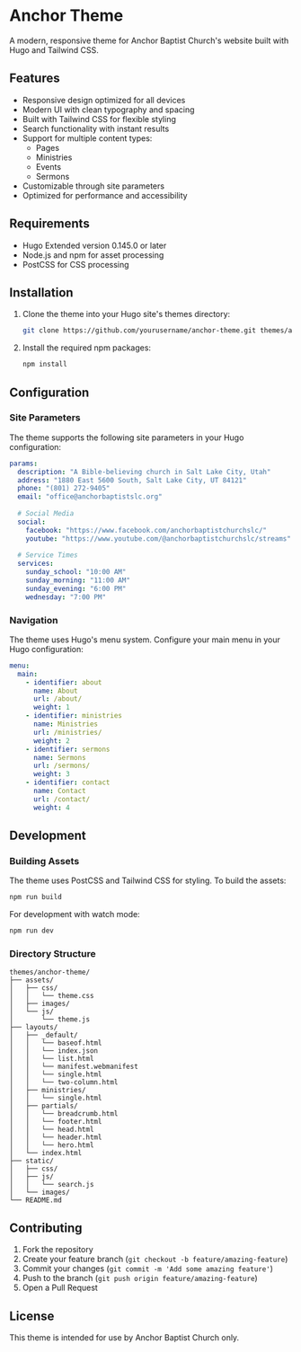 # Anchor Theme

A modern, responsive theme for Anchor Baptist Church's website built with Hugo and Tailwind CSS.

## Features

- Responsive design optimized for all devices
- Modern UI with clean typography and spacing
- Built with Tailwind CSS for flexible styling
- Search functionality with instant results
- Support for multiple content types:
  - Pages
  - Ministries
  - Events
  - Sermons
- Customizable through site parameters
- Optimized for performance and accessibility

## Requirements

- Hugo Extended version 0.145.0 or later
- Node.js and npm for asset processing
- PostCSS for CSS processing

## Installation

1. Clone the theme into your Hugo site's themes directory:
   ```bash
   git clone https://github.com/yourusername/anchor-theme.git themes/anchor-theme
   ```

2. Install the required npm packages:
   ```bash
   npm install
   ```

## Configuration

### Site Parameters

The theme supports the following site parameters in your Hugo configuration:

```yaml
params:
  description: "A Bible-believing church in Salt Lake City, Utah"
  address: "1880 East 5600 South, Salt Lake City, UT 84121"
  phone: "(801) 272-9405"
  email: "office@anchorbaptistslc.org"
  
  # Social Media
  social:
    facebook: "https://www.facebook.com/anchorbaptistchurchslc/"
    youtube: "https://www.youtube.com/@anchorbaptistchurchslc/streams"
  
  # Service Times
  services:
    sunday_school: "10:00 AM"
    sunday_morning: "11:00 AM"
    sunday_evening: "6:00 PM"
    wednesday: "7:00 PM"
```

### Navigation

The theme uses Hugo's menu system. Configure your main menu in your Hugo configuration:

```yaml
menu:
  main:
    - identifier: about
      name: About
      url: /about/
      weight: 1
    - identifier: ministries
      name: Ministries
      url: /ministries/
      weight: 2
    - identifier: sermons
      name: Sermons
      url: /sermons/
      weight: 3
    - identifier: contact
      name: Contact
      url: /contact/
      weight: 4
```

## Development

### Building Assets

The theme uses PostCSS and Tailwind CSS for styling. To build the assets:

```bash
npm run build
```

For development with watch mode:

```bash
npm run dev
```

### Directory Structure

```
themes/anchor-theme/
├── assets/
│   ├── css/
│   │   └── theme.css
│   ├── images/
│   └── js/
│       └── theme.js
├── layouts/
│   ├── _default/
│   │   └── baseof.html
│   │   └── index.json
│   │   └── list.html
│   │   └── manifest.webmanifest
│   │   └── single.html
│   │   └── two-column.html
│   ├── ministries/
│   │   └── single.html
│   ├── partials/
│   │   └── breadcrumb.html
│   │   └── footer.html
│   │   └── head.html
│   │   └── header.html
│   │   └── hero.html
│   └── index.html
├── static/
│   ├── css/
│   ├── js/
│   │   └── search.js
│   └── images/
└── README.md
```

## Contributing

1. Fork the repository
2. Create your feature branch (`git checkout -b feature/amazing-feature`)
3. Commit your changes (`git commit -m 'Add some amazing feature'`)
4. Push to the branch (`git push origin feature/amazing-feature`)
5. Open a Pull Request

## License

This theme is intended for use by Anchor Baptist Church only. 